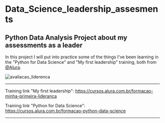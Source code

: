 # Data_Science_leadership_assesments

## Python Data Analysis Project about my assessments as a leader

In this project I will put into practice some of the things I've been learning in the "Python for Data Science" and "My first leadership" training, both from [@Alura](https://www.alura.com.br/).

![avaliacao_liderenca](https://github.com/MrJoia/Data_Science_leadership_assesments/assets/95688863/b82b87f9-514a-4ad2-9562-092ef3037c1e)

---
Training link "My first leadership":  https://cursos.alura.com.br/formacao-minha-primeira-lideranca

Training link "Python for Data Science": https://cursos.alura.com.br/formacao-python-data-science

---
